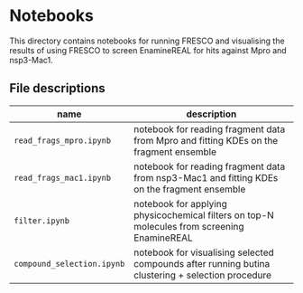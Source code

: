 # Notebooks

This directory contains notebooks for running FRESCO and visualising the results of using FRESCO to screen EnamineREAL for hits against Mpro and nsp3-Mac1.

## File descriptions

| name  | description |
| --- | --- |
| `read_frags_mpro.ipynb` | notebook for reading fragment data from Mpro and fitting KDEs on the fragment ensemble |
| `read_frags_mac1.ipynb` | notebook for reading fragment data from nsp3-Mac1 and fitting KDEs on the fragment ensemble |
| `filter.ipynb` | notebook for applying physicochemical filters on top-N molecules from screening EnamineREAL |
| `compound_selection.ipynb` | notebook for visualising selected compounds after running butina clustering + selection procedure |